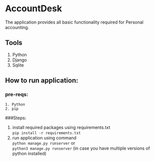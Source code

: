 # AccountDesk
The application provides all basic functionality required for Personal accounting.
## Tools
1. Python
2. Django
3. Sqlite

## How to run application:
### pre-reqs:
    1. Python
    2. pip

###Steps:
1. install required packages using requirements.txt  
   `pip install -r requirements.txt`
2. run application using command  
    `python manage.py runserver` or  
   `python3 manage.py runserver` (in case you have multiple versions of python installed)
